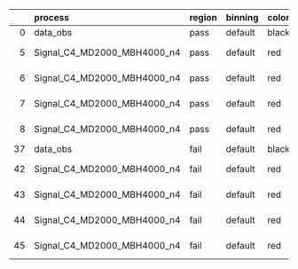 |    | process                     | region   | binning   | color   | process_type   |   scale | variation   | source_filename                                                      | source_histname    | alias                       | title     |   combine_idx |     lnN |   shapes | syst_type   | direction   | variation_alias   |
|---:|:----------------------------|:---------|:----------|:--------|:---------------|--------:|:------------|:---------------------------------------------------------------------|:-------------------|:----------------------------|:----------|--------------:|--------:|---------:|:------------|:------------|:------------------|
|  0 | data_obs                    | pass     | default   | black   | DATA           |       1 | nominal     | ./histograms_for_2DAlphabet_v18//BH_Data.root                        | hpass              | Data                        | Data      |           nan | nan     |      nan | nan         | nan         | nan               |
|  5 | Signal_C4_MD2000_MBH4000_n4 | pass     | default   | red     | SIGNAL         |       1 | lumi        | ./histograms_for_2DAlphabet_v18//BH_Signal_C4_MD2000_MBH4000_n4.root | hpass              | Signal_C4_MD2000_MBH4000_n4 | BH signal |           nan |   1.016 |      nan | lnN         | nan         | nan               |
|  6 | Signal_C4_MD2000_MBH4000_n4 | pass     | default   | red     | SIGNAL         |       1 | SVM         | ./histograms_for_2DAlphabet_v18//BH_Signal_C4_MD2000_MBH4000_n4.root | hpass_SVMsyst_up   | Signal_C4_MD2000_MBH4000_n4 | BH signal |           nan | nan     |        1 | shapes      | Up          | SVMsyst           |
|  7 | Signal_C4_MD2000_MBH4000_n4 | pass     | default   | red     | SIGNAL         |       1 | SVM         | ./histograms_for_2DAlphabet_v18//BH_Signal_C4_MD2000_MBH4000_n4.root | hpass_SVMsyst_down | Signal_C4_MD2000_MBH4000_n4 | BH signal |           nan | nan     |        1 | shapes      | Down        | SVMsyst           |
|  8 | Signal_C4_MD2000_MBH4000_n4 | pass     | default   | red     | SIGNAL         |       1 | nominal     | ./histograms_for_2DAlphabet_v18//BH_Signal_C4_MD2000_MBH4000_n4.root | hpass              | Signal_C4_MD2000_MBH4000_n4 | BH signal |           nan | nan     |      nan | nan         | nan         | nan               |
| 37 | data_obs                    | fail     | default   | black   | DATA           |       1 | nominal     | ./histograms_for_2DAlphabet_v18//BH_Data.root                        | hfail              | Data                        | Data      |           nan | nan     |      nan | nan         | nan         | nan               |
| 42 | Signal_C4_MD2000_MBH4000_n4 | fail     | default   | red     | SIGNAL         |       1 | lumi        | ./histograms_for_2DAlphabet_v18//BH_Signal_C4_MD2000_MBH4000_n4.root | hfail              | Signal_C4_MD2000_MBH4000_n4 | BH signal |           nan |   1.016 |      nan | lnN         | nan         | nan               |
| 43 | Signal_C4_MD2000_MBH4000_n4 | fail     | default   | red     | SIGNAL         |       1 | SVM         | ./histograms_for_2DAlphabet_v18//BH_Signal_C4_MD2000_MBH4000_n4.root | hfail_SVMsyst_up   | Signal_C4_MD2000_MBH4000_n4 | BH signal |           nan | nan     |        1 | shapes      | Up          | SVMsyst           |
| 44 | Signal_C4_MD2000_MBH4000_n4 | fail     | default   | red     | SIGNAL         |       1 | SVM         | ./histograms_for_2DAlphabet_v18//BH_Signal_C4_MD2000_MBH4000_n4.root | hfail_SVMsyst_down | Signal_C4_MD2000_MBH4000_n4 | BH signal |           nan | nan     |        1 | shapes      | Down        | SVMsyst           |
| 45 | Signal_C4_MD2000_MBH4000_n4 | fail     | default   | red     | SIGNAL         |       1 | nominal     | ./histograms_for_2DAlphabet_v18//BH_Signal_C4_MD2000_MBH4000_n4.root | hfail              | Signal_C4_MD2000_MBH4000_n4 | BH signal |           nan | nan     |      nan | nan         | nan         | nan               |